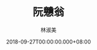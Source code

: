---
issue: 294
title: 阮戇翁
author: 林淑美
date: 2018-09-27T00:00:00.000+08:00
topic: 生活
difficulty: 2
wikidata: Q98095721
wikidata_link: https://www.wikidata.org/wiki/Q98095721
author_wikidata_link: https://www.wikidata.org/wiki/Q98096287
author_wikidata: Q98096287
---